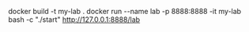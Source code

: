docker build -t my-lab .
docker run --name lab -p 8888:8888 -it my-lab bash -c "./start"
http://127.0.0.1:8888/lab